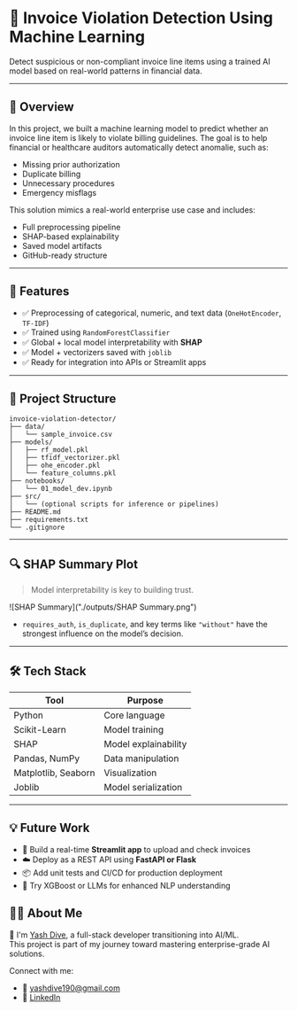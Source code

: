 
# 🧾 Invoice Violation Detection Using Machine Learning

Detect suspicious or non-compliant invoice line items using a trained AI model based on real-world patterns in financial data.


---

## 📌 Overview

In this project, we built a machine learning model to predict whether an invoice line item is likely to violate billing guidelines. The goal is to help financial or healthcare auditors automatically detect anomalie, such as:

- Missing prior authorization  
- Duplicate billing  
- Unnecessary procedures  
- Emergency misflags

This solution mimics a real-world enterprise use case and includes:
- Full preprocessing pipeline  
- SHAP-based explainability  
- Saved model artifacts  
- GitHub-ready structure

---

## 🚀 Features

- ✅ Preprocessing of categorical, numeric, and text data (`OneHotEncoder`, `TF-IDF`)
- ✅ Trained using `RandomForestClassifier`
- ✅ Global + local model interpretability with **SHAP**
- ✅ Model + vectorizers saved with `joblib`
- ✅ Ready for integration into APIs or Streamlit apps

---

## 📁 Project Structure

```
invoice-violation-detector/
├── data/
│   └── sample_invoice.csv
├── models/
│   ├── rf_model.pkl
│   ├── tfidf_vectorizer.pkl
│   ├── ohe_encoder.pkl
│   └── feature_columns.pkl
├── notebooks/
│   └── 01_model_dev.ipynb
├── src/
│   └── (optional scripts for inference or pipelines)
├── README.md
├── requirements.txt
└── .gitignore
```

---

## 🔍 SHAP Summary Plot

> Model interpretability is key to building trust.

![SHAP Summary]("./outputs/SHAP Summary.png")


- `requires_auth`, `is_duplicate`, and key terms like `"without"` have the strongest influence on the model’s decision.

---

## 🛠️ Tech Stack

| Tool | Purpose |
|------|---------|
| Python | Core language |
| Scikit-Learn | Model training |
| SHAP | Model explainability |
| Pandas, NumPy | Data manipulation |
| Matplotlib, Seaborn | Visualization |
| Joblib | Model serialization |

---

## 💡 Future Work

- 🔧 Build a real-time **Streamlit app** to upload and check invoices
- ☁️ Deploy as a REST API using **FastAPI or Flask**
- 📦 Add unit tests and CI/CD for production deployment
- 🧠 Try XGBoost or LLMs for enhanced NLP understanding



## 🙋‍♂️ About Me

👋 I'm [Yash Dive](https://github.com/YashDive), a full-stack developer transitioning into AI/ML.  
This project is part of my journey toward mastering enterprise-grade AI solutions.

Connect with me:
- 📧 yashdive190@gmail.com 
- 💼 [LinkedIn](https://linkedin.com/in/yash2131) 

